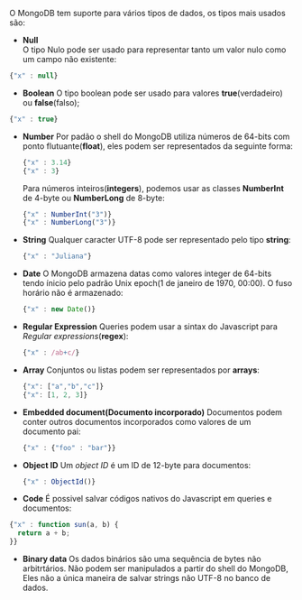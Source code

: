 O MongoDB tem suporte para vários tipos de dados, os tipos mais usados são:

- **Null**\
  O tipo Nulo pode ser usado para representar tanto um valor nulo como um campo não existente:

```javascript
{"x" : null}
```

- **Boolean**
  O tipo boolean pode ser usado para valores **true**(verdadeiro) ou **false**(falso);

```javascript
{"x" : true}
```

- **Number**
  Por padão o shell do MongoDB utiliza números de 64-bits com ponto flutuante(**float**), eles podem ser representados da seguinte forma:
  
  ```javascript
  {"x" : 3.14}
  {"x" : 3}
  ```
  Para números inteiros(**integers**), podemos usar as classes **NumberInt** de 4-byte ou **NumberLong** de 8-byte:

  ```javascript
  {"x" : NumberInt("3")}
  {"x" : NumberLong("3")}
  ```
- **String**
  Qualquer caracter UTF-8 pode ser representado pelo tipo **string**:
  
  ```javascript
  {"x" : "Juliana"}
  ```
- **Date**
  O MongoDB armazena datas como valores integer de 64-bits tendo ínicio pelo padrão Unix epoch(1 de janeiro de 1970, 00:00). O fuso horário não é armazenado:
  
  ```javascript
  {"x" : new Date()}
  ```
- **Regular Expression**
  Queries podem usar a sintax do Javascript para _Regular expressions_(**regex**):
  
  ```javascript
  {"x" : /ab+c/}
  ```
- **Array**
  Conjuntos ou listas podem ser representados por **arrays**:
  
  ```javascript
  {"x": ["a","b","c"]}
  {"x": [1, 2, 3]}
  ```
- **Embedded document(Documento incorporado)**
  Documentos podem conter outros documentos incorporados como valores de um documento pai:
  
  ```javascript
  {"x" : {"foo" : "bar"}}
  ```

- **Object ID**
  Um _object ID_ é um ID de 12-byte para documentos:
  
  ```javascript
  {"x" : ObjectId()}
  ```

- **Code**
  É possivel salvar códigos nativos do Javascript em queries e documentos:

```javascript
{"x" : function sun(a, b) {
  return a + b;
}}
```

- **Binary data**
  Os dados binários são uma sequência de bytes não arbitrtários.
  Não podem ser manipulados a partir do shell do MongoDB, Eles não a única maneira de salvar strings não UTF-8 no banco de dados.
